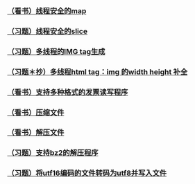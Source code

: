 
### [（看书）线程安全的map](./thread/SafeMap/SafeMap.go)
### [（习题）线程安全的slice](./thread/SafeSlice/safeSlice.go)
### [（习题）多线程的IMG tag生成](./thread/imagetag/imagetag.go)
### [（习题＊抄）多线程html tag：img 的width height 补全](./thread/imgFill/imgFill.go)
### [（看书）支持多种格式的发票读写程序](./io/invoice/)
### [（看书）压缩文件](./io/pack/pack.go)
### [（看书）解压文件](./io/unpack/unpack.go)
### [（习题）支持bz2的解压程序](./io/my_unpack/unpack.go)
### [（习题）将utf16编码的文件转码为utf8并写入文件](./io/utf16-to-utf8/utf16-to-utf8.go)